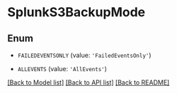 # SplunkS3BackupMode


## Enum

* `FAILEDEVENTSONLY` (value: `'FailedEventsOnly'`)

* `ALLEVENTS` (value: `'AllEvents'`)

[[Back to Model list]](../README.md#documentation-for-models) [[Back to API list]](../README.md#documentation-for-api-endpoints) [[Back to README]](../README.md)


